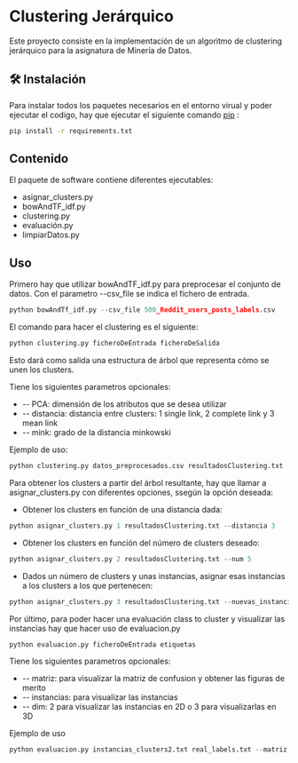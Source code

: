 # Clustering Jerárquico

Este proyecto consiste en la implementación de un algoritmo de clustering jerárquico para la asignatura de Minería de Datos.

## 🛠️ Instalación

Para instalar todos los paquetes necesarios en el entorno virual y poder ejecutar el codigo, hay que ejecutar el siguiente comando [pip](https://pip.pypa.io/en/stable/) :

```bash
pip install -r requirements.txt
```

## Contenido
El paquete de software contiene diferentes ejecutables:
*   asignar_clusters.py
*   bowAndTF_idf.py
*   clustering.py
*   evaluación.py
*   limpiarDatos.py


## Uso

Primero hay que utilizar bowAndTF_idf.py para preprocesar el conjunto de datos. Con el parametro --csv_file se indica el fichero de entrada.

```python
python bowAndTf_idf.py --csv_file 500_Reddit_users_posts_labels.csv
```

El comando para hacer el clustering es el siguiente: 
```python
python clustering.py ficheroDeEntrada ficheroDeSalida 
```
Esto dará como salida una estructura de árbol que representa cómo se unen los clusters.

Tiene los siguientes parametros opcionales:
* -- PCA: dimensión de los atributos que se desea utilizar
* -- distancia: distancia entre clusters: 1 single link, 2 complete link y 3 mean link
* -- mink: grado de la distancia minkowski

Ejemplo de uso:

```python
python clustering.py datos_preprocesados.csv resultadosClustering.txt --PCA 3 --distancia 2 --mink 3
```

Para obtener los clusters a partir del árbol resultante, hay que llamar a asignar_clusters.py con diferentes opciones, ssegún la opción deseada:
* Obtener los clusters en función de una distancia dada:
```python
python asignar_clusters.py 1 resultadosClustering.txt --distancia 3 
```
* Obtener los clusters en función del número de clusters deseado:
```python
python asignar_clusters.py 2 resultadosClustering.txt --num 5
```
* Dados un número de clusters y unas instancias, asignar esas instancias a los clusters a los que pertenecen:

```python
python asignar_clusters.py 3 resultadosClustering.txt --nuevas_instancias instancias.csv --num 5 
```

Por último, para poder hacer una evaluación class to cluster y visualizar las instancias hay que hacer uso de evaluacion.py

```python
python evaluacion.py ficheroDeEntrada etiquetas
```
Tiene los siguientes parametros opcionales:
* -- matriz: para visualizar la matriz de confusion y obtener las figuras de merito
* -- instancias: para visualizar las instancias
* -- dim: 2 para visualizar las instancias en 2D o 3 para visualizarlas en 3D

Ejemplo de uso
```python
python evaluacion.py instancias_clusters2.txt real_labels.txt --matriz --dim 3 --instancias

```

